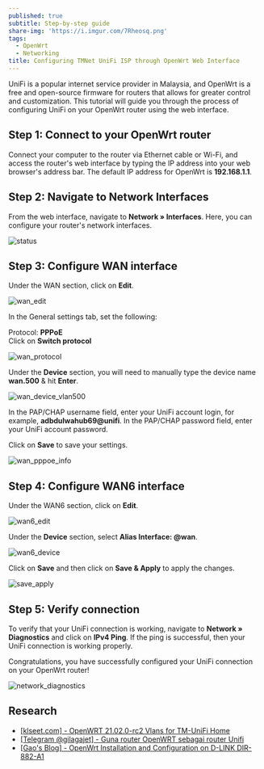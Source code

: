```yaml
---
published: true
subtitle: Step-by-step guide
share-img: 'https://i.imgur.com/7Rheosq.png'
tags:
  - OpenWrt
  - Networking
title: Configuring TMNet UniFi ISP through OpenWrt Web Interface
---
```

UniFi is a popular internet service provider in Malaysia, and OpenWrt is a free and open-source firmware for routers that allows for greater control and customization. This tutorial will guide you through the process of configuring UniFi on your OpenWrt router using the web interface.

## Step 1: Connect to your OpenWrt router

Connect your computer to the router via Ethernet cable or Wi-Fi, and access the router's web interface by typing the IP address into your web browser's address bar. The default IP address for OpenWrt is **192.168.1.1**.

## Step 2: Navigate to Network Interfaces

From the web interface, navigate to **Network » Interfaces**. Here, you can configure your router's network interfaces.

![status](https://cdn.statically.io/gh/AzimsTech/compress/master/tmnet_unifi-openwrt-setup/status_network_interface.webp "Network>Interfaces")

## Step 3: Configure WAN interface

Under the WAN section, click on **Edit**.

![wan_edit](https://cdn.statically.io/gh/AzimsTech/compress/master/tmnet_unifi-openwrt-setup/wan_edit.webp "Edit WAN Interface")

In the General settings tab, set the following:

Protocol: **PPPoE**  
Click on **Switch protocol**  

![wan_protocol](https://cdn.statically.io/gh/AzimsTech/compress/master/tmnet_unifi-openwrt-setup/wan_protocol.webp "Interfaces » WAN, Protocol: PPPoE")

Under the **Device** section, you will need to manually type the device name **wan.500** & hit **Enter**.

![wan_device_vlan500](https://cdn.statically.io/gh/AzimsTech/compress/master/tmnet_unifi-openwrt-setup/wan_device_vlan500.webp "Interfaces » WAN, Device: wan.500")

In the PAP/CHAP username field, enter your UniFi account login, for example, **adbdulwahub69@unifi**. In the PAP/CHAP password field, enter your UniFi account password.

Click on **Save** to save your settings.

![wan_pppoe_info](https://cdn.statically.io/gh/AzimsTech/compress/master/tmnet_unifi-openwrt-setup/wan_pppoe_info.webp "Interfaces » WAN, PPPoE username & password")

## Step 4: Configure WAN6 interface

Under the WAN6 section, click on **Edit**. 

![wan6_edit](https://cdn.statically.io/gh/AzimsTech/compress/master/tmnet_unifi-openwrt-setup/wan6_edit.webp "Edit WAN6 Interface")  

Under the **Device** section, select **Alias Interface: @wan**.

![wan6_device](https://cdn.statically.io/gh/AzimsTech/compress/master/tmnet_unifi-openwrt-setup/wan6_device.webp "Interfaces » WAN6, Device: @wan")

Click on **Save** and then click on **Save & Apply** to apply the changes.

![save_apply](https://cdn.statically.io/gh/AzimsTech/compress/master/tmnet_unifi-openwrt-setup/save_apply.webp "Save & Apply")

## Step 5: Verify connection

To verify that your UniFi connection is working, navigate to **Network » Diagnostics** and click on **IPv4 Ping**. If the ping is successful, then your UniFi connection is working properly.

Congratulations, you have successfully configured your UniFi connection on your OpenWrt router!

![network_diagnostics](https://cdn.statically.io/gh/AzimsTech/compress/master/tmnet_unifi-openwrt-setup/network_diagnostics.webp "Network » Diagnostics")

## Research

* [[klseet.com] - OpenWRT 21.02.0-rc2 Vlans for TM-UniFi Home](https://klseet.com/networking/router-firmware/openwrt/openwrt-21-02-0-rc2-vlans)
* [[Telegram @gilagajet] - Guna router OpenWRT sebagai router Unifi
](https://telegra.ph/Guna-router-OpenWRT-sebagai-router-Unifi-01-04)
* [[Gao's Blog] - OpenWrt Installation and Configuration on D-LINK DIR-882-A1](https://vitaminac.github.io/D-LINK-DIR-882-A1-OpenWrt/)
